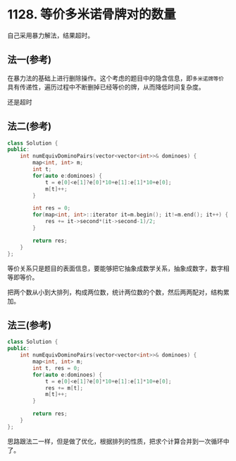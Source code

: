 # 1128. 等价多米诺骨牌对的数量
自己采用暴力解法，结果超时。

## 法一(参考)

在暴力法的基础上进行删除操作。这个考虑的题目中的隐含信息，即`多米诺牌等价`具有传递性，遍历过程中不断删掉已经等价的牌，从而降低时间复杂度。

还是超时

## 法二(参考)
```cpp
class Solution {
public:
    int numEquivDominoPairs(vector<vector<int>>& dominoes) {
        map<int, int> m;
        int t;
        for(auto e:dominoes) {
            t = e[0]<e[1]?e[0]*10+e[1]:e[1]*10+e[0];
            m[t]++;
        }

        int res = 0;
        for(map<int, int>::iterator it=m.begin(); it!=m.end(); it++) {
            res += it->second*(it->second-1)/2;
        }

        return res;
    }
};
```

等价关系只是题目的表面信息，要能够把它抽象成数学关系，抽象成数字，数字相等即等价。

把两个数从小到大排列，构成两位数，统计两位数的个数，然后两两配对，结构累加。

## 法三(参考)
```cpp
class Solution {
public:
    int numEquivDominoPairs(vector<vector<int>>& dominoes) {
        map<int, int> m;
        int t, res = 0;
        for(auto e:dominoes) {
            t = e[0]<e[1]?e[0]*10+e[1]:e[1]*10+e[0];
            res += m[t];
            m[t]++;
        }

        return res;
    }
};
```

思路跟法二一样，但是做了优化，根据排列的性质，把求个计算合并到一次循环中了。